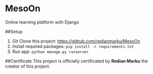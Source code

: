 # MesoOn
Online learning platform with Django

##Setup
1. Git Clone this project: https://github.com/redianmarku/MesoOn
2. Install required packages: ``` pip install -r requirements.txt ```
3. Run app: ``` python manage.py runserver ```

##Certificate
This project is officially certificated by **Redian Marku** the creator of this project.

